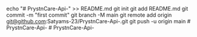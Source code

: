 echo "# PrystnCare-Api-" >> README.md
git init
git add README.md
git commit -m "first commit"
git branch -M main
git remote add origin git@github.com:Satyams-23/PrystnCare-Api-.git
git push -u origin main
#   P r y s t n C a r e - A p i -  
 #   P r y s t n C a r e - A p i -  
 